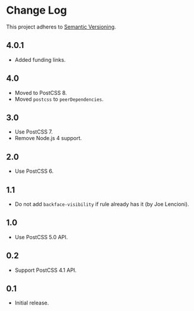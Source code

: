 # Change Log
This project adheres to [Semantic Versioning](http://semver.org/).

## 4.0.1
* Added funding links.

## 4.0
* Moved to PostCSS 8.
* Moved `postcss` to `peerDependencies`.

## 3.0
* Use PostCSS 7.
* Remove Node.js 4 support.

## 2.0
* Use PostCSS 6.

## 1.1
* Do not add `backface-visibility` if rule already has it (by Joe Lencioni).

## 1.0
* Use PostCSS 5.0 API.

## 0.2
* Support PostCSS 4.1 API.

## 0.1
* Initial release.
